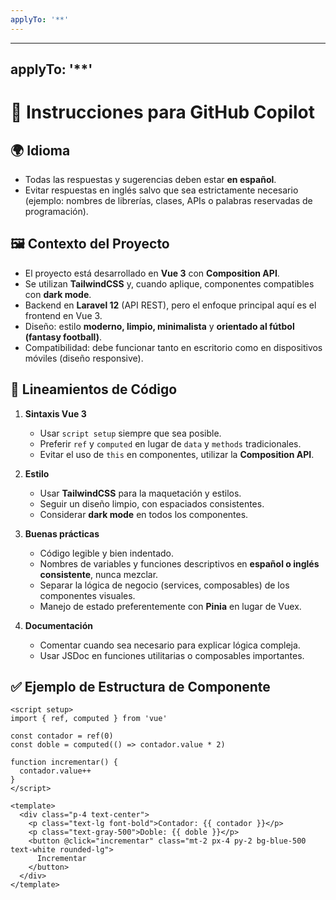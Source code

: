 ```yaml
---
applyTo: '**'
---
```

---
applyTo: '**'
---

# 📌 Instrucciones para GitHub Copilot

## 🌍 Idioma
- Todas las respuestas y sugerencias deben estar **en español**.
- Evitar respuestas en inglés salvo que sea estrictamente necesario (ejemplo: nombres de librerías, clases, APIs o palabras reservadas de programación).

## 🖼️ Contexto del Proyecto
- El proyecto está desarrollado en **Vue 3** con **Composition API**.
- Se utilizan **TailwindCSS** y, cuando aplique, componentes compatibles con **dark mode**.
- Backend en **Laravel 12** (API REST), pero el enfoque principal aquí es el frontend en Vue 3.
- Diseño: estilo **moderno, limpio, minimalista** y **orientado al fútbol (fantasy football)**.
- Compatibilidad: debe funcionar tanto en escritorio como en dispositivos móviles (diseño responsive).

## 📐 Lineamientos de Código
1. **Sintaxis Vue 3**
   - Usar `script setup` siempre que sea posible.
   - Preferir `ref` y `computed` en lugar de `data` y `methods` tradicionales.
   - Evitar el uso de `this` en componentes, utilizar la **Composition API**.

2. **Estilo**
   - Usar **TailwindCSS** para la maquetación y estilos.
   - Seguir un diseño limpio, con espaciados consistentes.
   - Considerar **dark mode** en todos los componentes.

3. **Buenas prácticas**
   - Código legible y bien indentado.
   - Nombres de variables y funciones descriptivos en **español o inglés consistente**, nunca mezclar.
   - Separar la lógica de negocio (services, composables) de los componentes visuales.
   - Manejo de estado preferentemente con **Pinia** en lugar de Vuex.

4. **Documentación**
   - Comentar cuando sea necesario para explicar lógica compleja.
   - Usar JSDoc en funciones utilitarias o composables importantes.

## ✅ Ejemplo de Estructura de Componente
```vue
<script setup>
import { ref, computed } from 'vue'

const contador = ref(0)
const doble = computed(() => contador.value * 2)

function incrementar() {
  contador.value++
}
</script>

<template>
  <div class="p-4 text-center">
    <p class="text-lg font-bold">Contador: {{ contador }}</p>
    <p class="text-gray-500">Doble: {{ doble }}</p>
    <button @click="incrementar" class="mt-2 px-4 py-2 bg-blue-500 text-white rounded-lg">
      Incrementar
    </button>
  </div>
</template>
